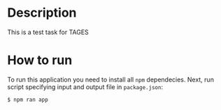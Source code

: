 # Description
This is a test task for TAGES
# How to run
To run this application you need to install all ``` npm ``` dependecies.
Next, run script specifying input and output file in ```package.json```:
```console
$ npm ran app
```
